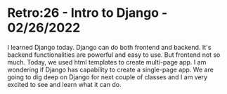 # Retro:26 - Intro to Django - 02/26/2022

I learned Django today. Django can do both frontend and backend. It's backend functionalities are powerful and easy to use. But frontend not so much. Today, we used html templates to create multi-page app. I am wondering if Django has capability to create a single-page app. We are going to dig deep on Django for next couple of classes and I am very excited to see and learn what it can do.
